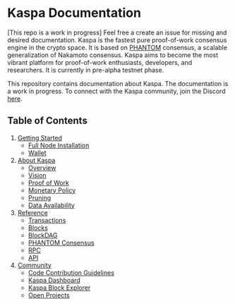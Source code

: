 # Kaspa Documentation

[This repo is a work in progress]
Feel free a create an issue for missing and desired documentation.
Kaspa is the fastest pure proof-of-work consensus engine in the crypto space. It is based on [PHANTOM](https://eprint.iacr.org/2018/104.pdf) consensus, a scalable generalization of Nakamoto consensus. Kaspa aims to become the most vibrant platform for proof-of-work enthusiasts, developers, and researchers. It is currently in pre-alpha testnet phase.

This repository contains documentation about Kaspa. The documentation is a work in progress. To connect with the Kaspa community, join the Discord [here](https://discord.gg/QBKmJyt).

## Table of Contents

1. [Getting Started](/Getting%20Started/README.md)
    * [Full Node Installation](Getting%20Started/Full%20Node%20Installation.md)
    * [Wallet](Getting%20Started/Wallet.md)
2. [About Kaspa](/About%20Kaspa/README.md)
    * [Overview](/About%20Kaspa/Overview.md)
    * [Vision](/About%20Kaspa/Vision.md)
    * [Proof of Work](/About%20Kaspa/Proof%20of%20Work.md)
    * [Monetary Policy](/About%20Kaspa/Monetary%20Policy.md)
    * [Pruning](/About%20Kaspa/Pruning.md)
    * [Data Availability](/About%20Kaspa/Data%20Availability.md)
 3. [Reference](/Reference/README.md)
    * [Transactions](Reference/Transactions.md)
    * [Blocks](Reference/Blocks.md)
    * [BlockDAG](Reference/BlockDAG.md)
    * [PHANTOM Consensus](Reference/PHANTOM%20Consensus.md)
    * [RPC](https://github.com/kaspanet/kaspad/blob/master/infrastructure/network/netadapter/server/grpcserver/protowire/rpc.md)
    * [API](Reference/API)
4. [Community](/Community/README.md)
    * [Code Contribution Guidelines](https://github.com/kaspanet/kaspad/blob/master/CONTRIBUTING.md)
    * [Kaspa Dashboard](Community/Dashboard.md)
    * [Kaspa Block Explorer](Community/Block%20Explorer.md)
    * [Open Projects](Community/Open%20Projects.md)
